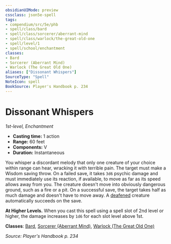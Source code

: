 ```yaml
---
obsidianUIMode: preview
cssclass: json5e-spell
tags:
- compendium/src/5e/phb
- spell/class/bard
- spell/class/sorcerer/aberrant-mind
- spell/class/warlock/the-great-old-one
- spell/level/1
- spell/school/enchantment
classes:
- Bard
- Sorcerer (Aberrant Mind)
- Warlock (The Great Old One)
aliases: ["Dissonant Whispers"]
SourceType: "Spell"
NoteIcon: spell
BookSource: Player's Handbook p. 234
---
```

# Dissonant Whispers
*1st-level, Enchantment*  

- **Casting time:** 1 action
- **Range:** 60 feet
- **Components:** V
- **Duration:** Instantaneous

You whisper a discordant melody that only one creature of your choice within range can hear, wracking it with terrible pain. The target must make a Wisdom saving throw. On a failed save, it takes `3d6` psychic damage and must immediately use its reaction, if available, to move as far as its speed allows away from you. The creature doesn't move into obviously dangerous ground, such as a fire or a pit. On a successful save, the target takes half as much damage and doesn't have to move away. A [deafened](/2-Mechanics/CLI/rules/conditions.md#deafened) creature automatically succeeds on the save.

**At Higher Levels.** When you cast this spell using a spell slot of 2nd level or higher, the damage increases by `1d6` for each slot level above 1st.

**Classes**: [Bard](/2-Mechanics/CLI/classes/bard.md), [Sorcerer (Aberrant Mind)](/2-Mechanics/CLI/classes/sorcerer-aberrant-mind-tce.md), [Warlock (The Great Old One)](/2-Mechanics/CLI/classes/warlock-the-great-old-one.md)

*Source: Player's Handbook p. 234*